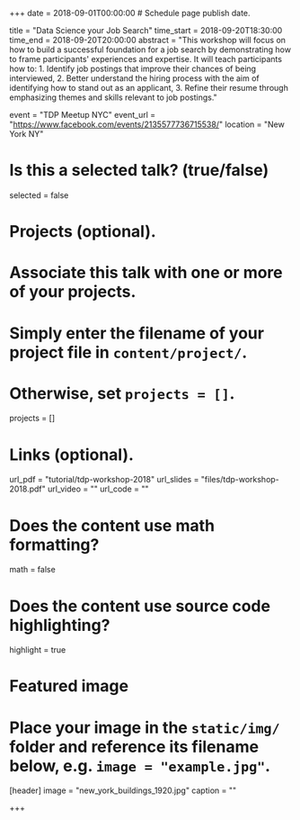 +++
date = 2018-09-01T00:00:00  # Schedule page publish date.

title = "Data Science your Job Search"
time_start = 2018-09-20T18:30:00
time_end = 2018-09-20T20:00:00
abstract = "This workshop will focus on how to build a successful foundation for a job search by demonstrating how to frame participants' experiences and expertise. It will teach participants how to: 1. Identify job postings that improve their chances of being interviewed, 2. Better understand the hiring process with the aim of identifying how to stand out as an applicant, 3. Refine their resume through emphasizing themes and skills relevant to job postings."

event = "TDP Meetup NYC"
event_url = "https://www.facebook.com/events/2135577736715538/"
location = "New York NY"

# Is this a selected talk? (true/false)
selected = false

# Projects (optional).
#   Associate this talk with one or more of your projects.
#   Simply enter the filename of your project file in `content/project/`.
#   Otherwise, set `projects = []`.
projects = []

# Links (optional).
url_pdf = "tutorial/tdp-workshop-2018"
url_slides = "files/tdp-workshop-2018.pdf"
url_video = ""
url_code = ""

# Does the content use math formatting?
math = false

# Does the content use source code highlighting?
highlight = true

# Featured image
# Place your image in the `static/img/` folder and reference its filename below, e.g. `image = "example.jpg"`.
[header]
image = "new_york_buildings_1920.jpg"
caption = ""

+++
